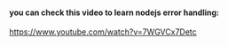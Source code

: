 #### you can check this video to learn nodejs error handling: 
https://www.youtube.com/watch?v=7WGVCx7Detc